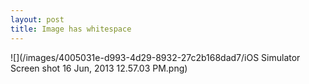 ```yaml
---
layout: post
title: Image has whitespace
---
```

![](/images/4005031e-d993-4d29-8932-27c2b168dad7/iOS Simulator Screen shot 16 Jun, 2013 12.57.03 PM.png)